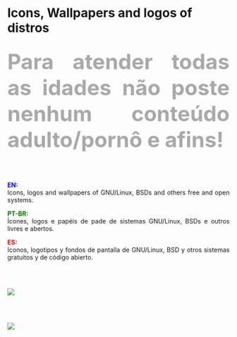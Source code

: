 # Icons, Wallpapers and logos of distros 

<!DOCTYPE html>
<html>
<head>
<meta charset="utf-8" />
<!--<title></title>-->
</head>
<body>
<h2 align=justify><font color=DarkGrey size=14><strong>Para atender todas as idades não poste nenhum conteúdo adulto/pornô e afins!</strong></font></h2><br /><br />

<!--<h1>Icons, WPs, and logos of distros</h1><br />-->
<p align=justify>
<font color=blue><b>EN:</b></font><br />
Icons, logos and wallpapers of GNU/Linux, BSDs and others free and open systems.
</p>

<p align=justify>
<font color=green><b>PT-BR:</b></font><br />
Ícones, logos e papéis de pade de sistemas GNU/Linux, BSDs e outros livres e abertos.
</p>

<p align=justify>
<font color=red><b>ES:</b></font><br />
Iconos, logotipos y fondos de pantalla de GNU/Linux, BSD y otros sistemas gratuitos y de código abierto.
</p><br /><br />


<a href="https://acessolinux.com/regras-contrato-sobre/"><img src="https://goo.gl/ifuLbE"></a></p><br /><br />

<a href="https://gamercleanvic.github.io/iconswpsofdistros/"><img src="https://goo.gl/BXkDbT"></a>
</body>
</html>
